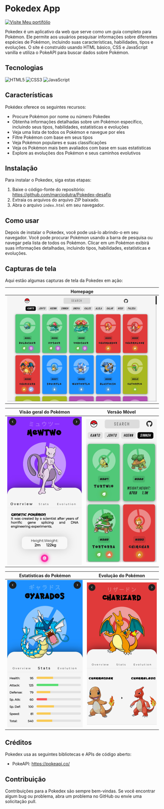 # Pokedex App
[![Visite Meu portifólio](https://img.shields.io/badge/Visit%20My-Website-blue?style=for-the-badge&logo=arrow-right&logoColor=white)](https://meuportifolioangular.netlify.app/)

Pokedex é um aplicativo da web que serve como um guia completo para Pokémon. Ele permite aos usuários pesquisar informações sobre diferentes espécies de Pokémon, incluindo suas características, habilidades, tipos e evoluções. O site é construído usando HTML básico, CSS e JavaScript vanilla e utiliza o PokeAPI para buscar dados sobre Pokémon.

## Tecnologias

 ![HTML5](https://img.shields.io/badge/-HTML5-E34F26?style=for-the-badge&logo=html5&logoColor=white) ![CSS3](https://img.shields.io/badge/-CSS3-1572B6?style=for-the-badge&logo=css3&logoColor=white) ![JavaScript](https://img.shields.io/badge/-JavaScript-F7DF1E?style=for-the-badge&logo=javascript&logoColor=black) 

## Características

Pokédex oferece os seguintes recursos:

- Procure Pokémon por nome ou número Pokedex
- Obtenha informações detalhadas sobre um Pokémon específico, incluindo seus tipos,     habilidades, estatísticas e evoluções
- Veja uma lista de todos os Pokémon e navegue por eles
- Filtre Pokémon com base em seus tipos
- Veja Pokémon populares e suas classificações
- Veja os Pokémon mais bem avaliados com base em suas estatísticas
- Explore as evoluções dos Pokémon e seus caminhos evolutivos

## Instalação

Para instalar o Pokedex, siga estas etapas:

1. Baixe o código-fonte do repositório: https://github.com/marciodutra/Pokedex-desafio
2. Extraia os arquivos do arquivo ZIP baixado.
3. Abra o arquivo `index.html` em seu navegador.

## Como usar

Depois de instalar o Pokedex, você pode usá-lo abrindo-o em seu navegador. Você pode procurar Pokémon usando a barra de pesquisa ou navegar pela lista de todos os Pokémon. Clicar em um Pokémon exibirá suas informações detalhadas, incluindo tipos, habilidades, estatísticas e evoluções.

## Capturas de tela

Aqui estão algumas capturas de tela da Pokedex em ação:

| Homepage                        |
|---------------------------------|
| ![Homepage screenshot](/screenshots/homepage.png) |

| Visão geral do Pokémon               | Versão Móvel                |
|--------------------------------|--------------------------------|
| ![Pokemon search screenshot](/screenshots/overview.jpg) | ![Mobile screenshot](/screenshots/mobile.jpg) |

| Estatísticas do Pokémon                   | Evolução do Pokémon              |
|---------------------------------|--------------------------------|
| ![Pokemon details screenshot](/screenshots/stats.jpg) | ![Pokemon details screenshot](/screenshots/evolution.jpg) |


## Créditos

Pokedex usa as seguintes bibliotecas e APIs de código aberto:

- PokeAPI: https://pokeapi.co/

## Contribuição

Contribuições para a Pokedex são sempre bem-vindas. Se você encontrar algum bug ou problema, abra um problema no GitHub ou envie uma solicitação pull.
